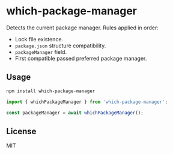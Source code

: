 # which-package-manager

Detects the current package manager. Rules applied in order:

- Lock file existence.
- `package.json` structure compatibility.
- `packageManager` field.
- First compatible passed preferred package manager.

## Usage

```sh
npm install which-package-manager
```

```js
import { whichPackageManager } from 'which-package-manager';

const packageManager = await whichPackageManager();
```

## License

MIT
